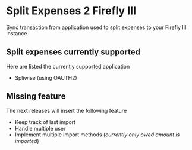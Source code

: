 # Split Expenses 2 Firefly III
 Sync transaction from application used to split expenses to your Firefly III instance

## Split expenses currently supported
Here are listed the currently supported application
 - Spliwise (using OAUTH2)

## Missing feature
The next releases will insert the following feature
 - Keep track of last import
 - Handle multiple user
 - Implement multiple import methods (_currently only owed amount is imported_)
